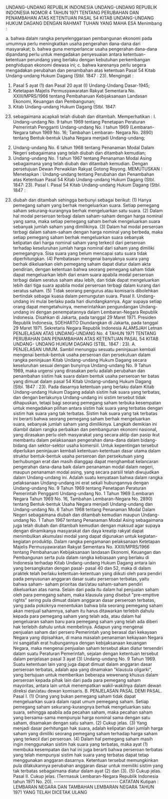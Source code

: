  UNDANG-UNDANG REPUBLIK INDONESIA UNDANG-UNDANG REPUBLIK INDONESIA NOMOR 4 TAHUN 1971 TENTANG PERUBAHAN DAN PENAMBAHAN ATAS KETENTUAN PASAL 54 KITAB UNDANG-UNDANG HUKUM DAGANG
DENGAN RAHMAT TUHAN YANG MAHA ESA
Menimbang :

a. bahwa dalam rangka penyelenggaraan pembangunan ekonomi pada umumnya perlu meningkatkan usaha pengerahan dana-dana dari masyarakat;
b. bahwa guna memperlancar usaha pengerahan dana-dana dipandang perlu untuk mengadakan penyesuaian antara ketentuan-ketentuan perundang yang berlaku dengan kebutuhan perkembangan penghidupan ekonomi dewasa ini;
c. bahwa karenanya perlu segera mengadakan perubahan dan penambahan atas ketentuan Pasal 54 Kitab Undang-undang Hukum Dagang (Stbl. 1847 :
23).
Mengingat :

1. Pasal 5 ayat (1) dan Pasal 20 ayat (I) Undang-Undang Dasar-1945;
2. Ketetapan Majelis Permusyawaratan Rakyat Sementara No. XXIII/MPRS/1966 tentang Pembaharuan Kebijaksanaan Landasan Ekonomi, Keuangan dan Pembangunan;
3. Kitab Undang-undang Hukum Dagang (Stbl. 1847:
23) sebagaimana acapkali telah diubah dan ditambah. Memperhatikan : I. Undang-undang No. 9 tahun 1969 tentang Penetapan Peraturan Pemerintah Pengganti Undang-undang No. I tahun 1969 (Lembaran-Negara tahun 1969 No. 16; Tambahan Lembaran- Negara No. 2890) tentang Bentuk-bentuk Usaha Negara menjadi Undang-undang;
2. Undang-undang No. 6 tahun 1968 tentang Penanaman Modal Dalam Negeri sebagaimana yang telah diubah dan ditambah kemudian;
3. Undang-undang No. 1 tahun 1967 tentang Penanaman Modal Asing sebagaimana yang telah diubah dan ditambah kemudian. Dengan persetujuan Dewan Perwakilan Rakyat Gotong Royong.
MEMUTUSKAN :
 Menetapkan : Undang-undang tentang Perubahan dan Penambahan atas Ketentuan Pasal 54 Kitab Undang-undang Hukum Dagang (Stbl. 1847:
23). Pasal I. Pasal 54 Kitab Undang-undang Hukum Dagang (Stbl. 1847 :
23) diubah dan ditambah sehingga berbunyi sebagai berikut:
(1) Hanya pemegang saham yang berhak mengeluarkan suara. Setiap pemegang saham sekurang-kurangnya berhak mengeluarkan satu suara.
(2) Dalam hal modal perseroan terbagi dalam saham-saham dengan harga nominal yang sama, maka setiap pemegang saham berhak mengeluarkan suara sebanyak jumlah saham yang dimilikinya.
(3) Dalam hal modal perseroan terbagi dalam saham-saham dengan harga nominal yang berbeda, maka setiap pemegang saham berhak mengeluarkan suara sebanyak kelipatan dari harga nominal saham yang terkecil dari perseroan terhadap keseluruhan jumlah harga nominal dari saham yang dimiliki pemegangnya. Sisa suara yang belum mencapai satu suara tidak diperhitungkan.
(4) Pembatasan mengenai banyaknya suara yang berhak dikeluarkan oleh pemegang saham dapat diatur dalam akta pendirian, dengan ketentuan bahwa seorang pemegang saham tidak dapat mengeluarkan lebih dari enam suara apabila modal perseroan terbagi dalam seratus saham atau lebih, dan tidak dapat mengeluarkan lebih dari tiga suara apabila modal perseroan terbagi dalam kurang dari seratus saham.
(5) Tidak seorang pengurus atau komisaris dibolehkan bertindak sebagai kuasa dalam pemungutan suara. Pasal II. Undang-undang ini mulai berlaku pada hari diundangkannya. Agar supaya setiap orang dapat mengetahuinya, memerintahkan pengundangan Undang-undang ini dengan penempatannya dalam Lembaran-Negara Republik Indonesia. Disahkan di Jakarta, pada tanggal 29 Maret 1971. Presiden Republik Indonesia, SOEHARTO Diundangkan di Jakarta, pada tanggal 29 Maret 1971. Sekretaris Negara Republik Indonesia ALAMSJAH Letnan PENJELASAN ATAS UNDANG-UNDANG No. 4 TAHUN 1971 TENTANG PERUBAHAN DAN PENAMBAHAN ATAS KETENTUAN PASAL 54 KITAB UNDANG- UNDANG HUKUM DAGANG (STBL. 1847 :
23). A. PENJELASAN UMUM. Sambil menunggu sesuatu peninjauan kembali mengenai bentuk-bentuk usaha perseroan dan persekutuan dalam rangka peninjauan Kitab Undang-undang Hukum Dagang secara keseluruhan sesuai dengan bunyinya Undang-undang No. 9 Tahun 1969, maka urgensi yang dirasakan perlu adalah perubahan dan penambahan sistim hak suara dalam bentuk usaha perseroan ter batas yang dimuat dalam pasal 54 Kitab Undang-undang Hukum Dagang (Stbl. 1847 :
23). Pada dasarnya ketentuan yang berlaku dalam Kitab Undang-undang Hukum Dagang adalah sistim hak suara yang terbatas, dan dengan berlakunya Undang-undang ini sistim tersebut tidak dihapuskan, tetapi bagi seorang pemegang saham terbuka kesempatan untuk mengadakan pilihan antara sistim hak suara yang terbatas dengan sistim hak suara yang tak terbatas. Sistim hak suara yang tak terbatas ini berarti bahwa seorang pemegang saham berhak mengeluarkan suara, sebanyak jumlah saham yang dimilikinya. Langkah demikian ini diambil dalam rangka perbaikan dan pembangunan ekonomi nasional, yang dirasakan perlu oleh masyarakat yang secara aktip dan pasip ikut membantu dalam pelaksanaan pengerahan dana-dana dalam bidang-bidang dan sektor-sektor usaha komersiil. Untuk kepentingan tersebut diperlukan peninjauan kembali ketentuan-ketentuan dasar utama dalam struktur bentuk-bentuk usaha perseroan dan persekutuan yang berhubungan erat dan masih dianggap dapat menghambat kelancaran pengerahan dana-dana baik dalam penanaman modal dalam negeri, maupun penanaman modal asing, yang secara parsiil telah diwujudkan dalam Undang-undang ini. Adalah suatu kenyataan bahwa dalam rangka pelaksanaan Undang-undang ini erat sekali hubungannya dengan Undang-undang No. 9 Tahun 1969 tentang Penetapan Peraturan Pemerintah Pengganti Undang-undang No. 1 Tahun 1969 (Lembaran Negara Tahun 1969 No. 16, Tambahan Lembaran-Negara No. 2890) tentang Bentuk-bentuk Usaha Negara menjadi Undang-undang dan Undang-undang No. 6 Tahun 1968 tentang Penanaman Modal Dalam Negeri sebagaimana diubah dan ditambah kemudian maupun Undang-undang No. 1 Tahun 1967 tentang Penanaman Modal Asing sebagaimana juga telah diubah dan ditambah kemudian dengan maksud agar supaya dengan dinamikanya masyarakat dan daya kreatip rakyat dapat menimbulkan akumulasi modal yang dapat digunakan untuk kegiatan-kegiatan produktip. Dalam rangka pengamanan pelaksanaan Ketetapan Majelis Permusyawaratan Rakyat Sementara No. XXIII/MPRS/1966 tentang Pembaharuan Kebijaksanaan landasan Ekonomi, Keuangan dan Pembangunan serta pula dalam rangka kebiasaan yang berlaku di Indonesia terhadap Kitab Undang-undang Hukum Dagang antara lain yang bersangkutan dengan pasal- pasal 40 dan 52, maka di dalam praktek telah berlaku ketentuan-ketentuan yang diikuti oleh para pendiri pada penyusunan anggaran dasar suatu perseroan terbatas, yaitu bahwa saham- saham prioritas dari/atau saham-saham pendiri dikeluarkan atas nama. Selain dari pada itu dalam hal penjualan saham oleh para pemegang saham, maka klausula yang disebut "pre-emptive rights" sering pula dimuat dalam anggaran dasar perseroan terbatas, yang pada pokoknya menentukan bahwa bila seorang pemegang saham akan menjual sahamnya, saham itu harus ditawarkan terlebih dahulu kepada para pemegang saham yang telah ada, atau dalam hal pengeluaran saham baru para pemegang saham yang telah ada diberi hak terlebih dahulu untuk membelinya. Adapun yang mengenai penjualan saham dari persero Pemerintah yang berasal dari kekayaan Negara yang dipisahkan, di mana masalah penanaman kekayaan Negara ini sangatlah erat hubungannya dengan kebijaksanaan keuangan Negara, maka mengenai penjualan saham tersebut akan diatur tersendiri dalam suatu Peraturan Pemerintah, sejalan dengan ketentuan tersebut dalam penjelasan pasal 3 ayat (3) Undang-undang No. 9 Tahun 1969. Suatu ketentuan lain yang juga dapat dimuat dalam anggaran dasar perseroan terbatas, adalah apa yang dinamakan "klausula oligarki", yang bertujuan untuk memberikan beberapa wewenang khusus dalam perseroan kepada pihak lain dari pada para pemegang saham mayoritas, antara lain untuk menempatkan wakil-wakilnya dalam dewan direksi dan/atau dewan komisaris. B. PENJELASAN PASAL DEMI PASAL. Pasal I.
(1) Orang yang bukan pemegang saham tidak dapat mengeluarkan suara dalam rapat umum pemegang saham. Setiap pemegang saham sekurang-kurangnya berhak mengeluarkan satu suara, sehingga apabila ada pecahan saham, maka pecahan saham yang bersama-sama mempunyai harga nominal sama dengan satu saham, disamakan dengan satu saham.
(2) Cukup jelas.
(3) Yang menjadi dasar perhitungan hak suara, adalah kelipatan dari jumlah harga saham yang dimiliki seorang pemegang saham terhadap harga saham yang terkecil dari perseroan.
(4) Dalam hal pemegang saham masih ingin menggunakan sistim hak suara yang terbatas, maka ayat (1) membuka kesempatan dan hal ini juga berarti bahwa perseroan terbatas yang telah mempunyai sistim hak suara yang terbatas dapat tetap menggunakan anggaran dasarnya. Ketentuan tersebut memungkinkan pula dilakukannya perubahan anggaran dasar untuk memiliki sistim yang tak terbatas sebagaimana diatur dalam ayat (2) dan (3).
(5) Cukup jelas. Pasal II. Cukup jelas. (Termasuk Lembaran-Negara Republik Indonesia tahun 1971 No. 20). -------------------------------- CATATAN Kutipan : LEMBARAN NEGARA DAN TAMBAHAN LEMBARAN NEGARA TAHUN 1971 YANG TELAH DICETAK ULANG